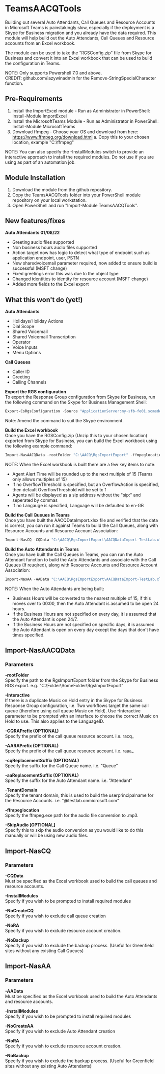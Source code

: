 # TeamsAACQTools

Building out several Auto Attendants, Call Queues and Resource Accounts in Microsoft Teams is painstakingly slow, especially if the deployment is a Skype for Business migration and you already have the data required. This module will help build out the Auto Attendants, Call Queues and Resource accounts from an Excel workbook.

The module can be used to take the "RGSConfig.zip" file from Skype for Business and convert it into an Excel workbook that can be used to build the configuration in Teams.

NOTE: Only supports Powershell 7.0 and above.  
CREDIT: github.com/lazywinadmin for the Remove-StringSpecialCharacter function.
## Pre-Requirements
1. Install the ImportExcel module - Run as Administrator in PowerShell: Install-Module ImportExcel
2. Install the MicrosoftTeams Module - Run as Administrator in PowerShell: Install-Module MicrosoftTeams
3. Download ffmpeg - Choose your OS and download from here: https://www.ffmpeg.org/download.html
    a. Copy this to your chosen location, example "C:\ffmpeg"

NOTE: You can also specify the -InstallModules switch to provide an interactive approach to install the required modules. Do not use if you are using as part of an automation job.
## Module Installation
1. Download the module from the github repository.
2. Copy the TeamsAACQTools folder into your PowerShell module repository on your local workstation.
3. Open PowerShell and run "Import-Module TeamsAACQTools".

## New features/fixes
**Auto Attendants 01/08/22**
- Greeting audio files supported
- Non business hours audio files supported
- Action target now has logic to detect what type of endpoint such as application endpoint, user, PSTN
- New sharedvoicemail parameter required, now added to ensure build is successful (MSFT change)
- Fixed greetings error this was due to the object type
- Changed identities to identity for resource account (MSFT change)
- Added more fields to the Excel export
## What this won't do (yet!)
**Auto Attendants**  
- Holidays/Holiday Actions
- Dial Scope
- Shared Voicemail
- Shared Voicemail Transcription
- Operator
- Voice Inputs
- Menu Options

**Call Queues**  
- Caller ID
- Greeting
- Calling Channels

**Export the RGS configuration**  
To export the Response Group configuration from Skype for Business, run the following command on the Skype for Business Management Shell:  
```powershell
Export-CsRgsConfiguration -Source "ApplicationServer:my-sfb-fe01.somedomain.com" -FileName "C:\Exports\Rgs.zip"
```
Note: Amend the command to suit the Skype environment.

**Build the Excel workbook**  
Once you have the RGSConfig.zip (Unzip this to your chosen location) exported from Skype for Business, you can build the Excel workbook using the following example command:  
```powershell
Import-NasAACQData -rootFolder "C:\AACQ\RgsImportExport" -ffmpeglocation "C:\ffmpeg\bin\ffmpeg.exe" -TenantDomain "mytenant.onmicrosoft.com" -CQRAPrefix "ra_cq_" -AARAPrefix "ra_aa_" -cqReplacementSuffix "CQ" -aaReplacementSuffix "AA" -Verbose
```
NOTE: When the Excel workbook is built there are a few key items to note:
- Agent Alert Time will be rounded up to the next multiple of 15 (Teams only allows multiples of 15)
- If no OverflowThreshold is specified, but an OverflowAction is specified, then default OverflowThreshold will be set to 1
- Agents will be displayed as a sip address without the "sip:" and seperated by commas
- If no Langauge is specified, Language will be defaulted to en-GB

**Build the Call Queues in Teams**  
Once you have built the AACQDataImport.xlsx file and verified that the data is correct, you can run it against Teams to build the Call Queues, along with Resource Accounts and Resource Account Association:  
```powershell
Import-NasCQ -CQData "C:\AACQ\RgsImportExport\AACQDataImport-TestLab.xlsx"
```

**Build the Auto Attendants in Teams**  
Once you have built the Call Queues in Teams, you can run the Auto Attendant function to build the Auto Attendants and associate with the Call Queues (If reuqired), along with Resource Accounts and Resource Account Association:  
```powershell
Import-NasAA -AAData "C:\AACQ\RgsImportExport\AACQDataImport-TestLab.xlsx"
```
NOTE: When the Auto Attendants are being built:
- Business Hours will be converted to the nearest multiple of 15, if this moves over to 00:00, then the Auto Attendant is assumed to be open 24 hours.
- If the Business Hours are not specified on every day, it is assumed that the Auto Attendant is open 24/7.
- If the Business Hours are not specified on specific days, it is assumed the Auto Attendant is open on every day except the days that don't have times specified.

## Import-NasAACQData
### Parameters
**-rootFolder**  
Specify the path to the RgsImportExport folder from the Skype for Business RGS export.
e.g. "C:\Folder\SomeFolder\RgsImportExport"

**-Interactive**  
If there is a duplicate Music on Hold entry in the Skype for Business Response Group configuration, i.e. Two workflows target the same call queue (therefore using call queue Music on Hold). Use -Interactive parameter to be prompted with an interface to choose the correct Music on Hold to use. This also applies to the LanguageID.

**-CQRAPrefix (OPTIONAL)**  
Specify the prefix of the call queue resource account. i.e. racq_

**-AARAPrefix (OPTIONAL)**  
Specify the prefix of the call queue resource account. i.e. raaa_

**-cqReplacementSuffix (OPTIONAL)**  
Specify the suffix for the Call Queue name. i.e. "Queue"

**-aaReplacementSuffix (OPTIONAL)**  
Specify the suffix for the Auto Attendant name. i.e. "Attendant"

**-TenantDomain**  
Specify the tenant domain, this is used to build the userprincipalname for the Resource Accounts. i.e. "@testlab.onmicrosoft.com"

**-ffmpeglocation**  
Specify the ffmpeg.exe path for the audio file conversion to .mp3.

**-SkipAudio [OPTIONAL]**  
Specify this to skip the audio conversion as you would like to do this manually or will be using new audio files.

## Import-NasCQ
### Parameters
**-CQData**  
Must be specified as the Excel workbook used to build the call queues and resource accounts.

**-InstallModules**  
Specify if you wish to be prompted to install required modules

**-NoCreateCQ**  
Specify if you wish to exclude call queue creation

**-NoRA**  
Specify if you wish to exclude resource account creation.

**-NoBackup**  
Specify if you wish to exclude the backup process. (Useful for Greenfield sites without any existing Call Queues)

## Import-NasAA
### Parameters
**-AAData**  
Must be specified as the Excel workbook used to build the Auto Attendants and resource accounts.

**-InstallModules**  
Specify if you wish to be prompted to install required modules

**-NoCreateAA**  
Specify if you wish to exclude Auto Attendant creation

**-NoRA**  
Specify if you wish to exclude resource account creation.

**-NoBackup**  
Specify if you wish to exclude the backup process. (Useful for Greenfield sites without any existing Auto Attendants)

